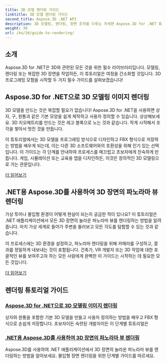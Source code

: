 ```yaml
---
title: 3D 모델 렌더링 가이드
linktitle: 3D 모델 렌더링 가이드
second_title: Aspose.3D .NET API
description: 3D 모델링, 렌더링, 장면 조작을 다루는 자세한 Aspose.3D for .NET 튜토리얼을 살펴보세요. 모든 레벨의 개발자를 위한 간소화된 가이드입니다.
weight: 30
url: /ko/3d/guide-to-rendering/
---
```

## 소개

Aspose.3D for .NET은 3D와 관련된 모든 것을 위한 필수 라이브러리입니다. 모델링, 렌더링 또는 복잡한 3D 장면을 작업하든, 이 튜토리얼은 여정을 간소화할 것입니다. 3D 프로그래밍 모험을 시작할 두 가지 필수 가이드를 살펴보겠습니다!  

## Aspose.3D for .NET으로 3D 모델링 이미지 렌더링  

3D 모델을 만드는 것은 복잡할 필요가 없습니다! Aspose.3D for .NET을 사용하면 상자, 구, 원통과 같은 기본 모양을 쉽게 제작하고 사용자 정의할 수 있습니다. 상상해보세요. 3D 지오메트리를 만드는 것은 레고 블록으로 노는 것과 같습니다. 작게 시작해서 조각을 쌓아서 멋진 것을 만듭니다.  

이 튜토리얼에서는 3D 모델을 프로그래밍 방식으로 디자인하고 FBX 형식으로 저장하는 방법을 배우게 되는데, 이는 다른 3D 소프트웨어와의 호환성을 위해 인기 있는 선택입니다. 이 가이드는 각 단계를 안내하여 프로세스를 매끄럽고 초보자에게 친숙하게 만듭니다. 게임, 시뮬레이션 또는 교육용 앱을 디자인하든, 이것은 창의적인 3D 모델링으로 가는 관문입니다.  

[더 읽어보기](./render-3d-modeling-image/)  

## .NET용 Aspose.3D를 사용하여 3D 장면의 파노라마 뷰 렌더링  

가상 투어나 몰입형 환경이 어떻게 현실이 되는지 궁금한 적이 있나요? 이 튜토리얼은 .NET 애플리케이션에서 모든 3D 장면의 놀라운 파노라마 뷰를 렌더링하는 방법을 알려줍니다. 마치 가상 세계로 들어가 주변을 둘러보고 모든 각도를 탐험할 수 있는 것과 같습니다.  

이 프로세스에는 3D 환경을 설정하고, 파노라마 렌더링을 위해 카메라를 구성하고, 결과를 정밀하게 내보내는 것이 포함됩니다. 건축가, VR 개발자 또는 3D 작업에 대한 포괄적인 뷰를 보여주고자 하는 모든 사람에게 완벽한 이 가이드는 시작하는 데 필요한 모든 것입니다.  

[더 읽어보기](./render-panorama-view-3d-scene/)  

## 렌더링 튜토리얼 가이드
### [Aspose.3D for .NET으로 3D 모델링 이미지 렌더링](./render-3d-modeling-image/)
상자와 원통을 포함한 기본 3D 모델을 만들고 사용자 정의하는 방법을 배우고 FBX 형식으로 손쉽게 저장합니다. 초보자이든 숙련된 개발자이든 이 단계별 튜토리얼은
### [.NET용 Aspose.3D를 사용하여 3D 장면의 파노라마 뷰 렌더링](./render-panorama-view-3d-scene/)
Aspose.3D를 사용하여 .NET 애플리케이션에서 3D 장면의 놀라운 파노라마 뷰를 렌더링하는 방법을 알아보세요. 몰입형 장면 렌더링을 위한 단계별 가이드를 따르세요.